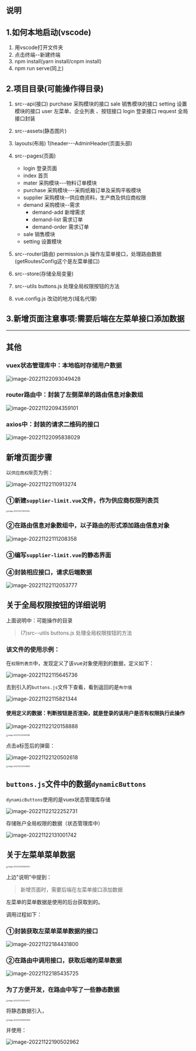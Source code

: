 ## 说明

## 1.如何本地启动(vscode)
1. 用vscode打开文件夹
1. 点击终端--新建终端 
1. npm install(yarn install/cnpm install)
1. npm run serve(同上)

## 2.项目目录(可能操作得目录)

1. src--api(接口)
       purchase    采购模块的接口
       sale             销售模块的接口
       setting        设置模块的接口
       user             左菜单、企业列表  、按钮接口
       login            登录接口
       request       全局接口封装

2. src--assets(静态图片)

3. layouts(布局)
        1)header---AdminHeader(页面头部)

4. src--pages(页面)
	- login               登录页面
	- index              首页
	- mater             采购模块---物料订单模块
	- purchase       采购模块---采购纸箱订单及采购平板模块
	- supplier         采购模块--供应商资料，生产商及供应商权限
	- demand         采购模块--需求
		- demand-add          新增需求
		- demand-list            需求订单
		- demand-order       需求订单
	- sale                 销售模块
	- setting            设置模块

5. src--router(路由)
        permission.js  操作左菜单接口，处理路由数据(getRoutesConfig这个是左菜单接口)

6. src--store(存储全局变量)

7. src--utils
        buttons.js 处理全局权限按钮的方法

8. vue.config.js 改动的地方(域名代理)

## 3.新增页面注意事项:需要后端在左菜单接口添加数据





---
## 其他
### vuex状态管理库中：本地临时存储用户数据

![image-20221122093049428](说明.assets/image-20221122093049428.png)





### router路由中：封装了左侧菜单的路由信息对象数组

![image-20221122094359101](说明.assets/image-20221122094359101.png)





### axios中：封装的请求二维码的接口

![image-20221122095838029](说明.assets/image-20221122095838029.png)





## 新增页面步骤

以`供应商权限`页为例：

![image-20221122110913274](说明.assets/image-20221122110913274.png)



### ①新建`supplier-limit.vue`文件，作为供应商权限列表页

<img src="说明.assets/image-20221122111440028.png" alt="image-20221122111440028" style="zoom: 33%;" />



### ②在路由信息对象数组中，以子路由的形式添加路由信息对象

![image-20221122111208358](说明.assets/image-20221122111208358.png)



### ③编写`supplier-limit.vue`的静态界面

### ④封装相应接口，请求后端数据

![image-20221122112053777](说明.assets/image-20221122112053777.png)



## 关于全局权限按钮的详细说明

上面说明中：可能操作的目录
>    (7)src--utils
>         buttons.js 处理全局权限按钮的方法

### 该文件的使用示例：

在`权限列表页`中，发现定义了该vue对象使用到的数据，定义如下：

![image-20221122115645736](说明.assets/image-20221122115645736.png)



去到引入的`buttons.js`文件下查看，看到返回的是`布尔值`

![image-20221122115821344](说明.assets/image-20221122115821344.png)



#### 使用定义的数据：判断按钮是否渲染，就是登录的该用户是否有权限执行此操作

![image-20221122120158888](说明.assets/image-20221122120158888.png)

<img src="说明.assets/image-20221122120419398.png" alt="image-20221122120419398" style="zoom:33%;" />

点击a标签后的弹窗：

![image-20221122120502618](说明.assets/image-20221122120502618.png)

<img src="说明.assets/image-20221122120536665.png" alt="image-20221122120536665" style="zoom:33%;" />

## `buttons.js`文件中的数据`dynamicButtons`

`dynamicButtons`使用的是vuex状态管理库存储

![image-20221122122252731](说明.assets/image-20221122122252731.png)



存储账户全局权限的数据（状态管理库中）

![image-20221122131001742](说明.assets/image-20221122131001742.png)

## 关于左菜单菜单数据

<img src="说明.assets/image-20221122183615403.png" alt="image-20221122183615403" style="zoom:33%;" />

上边"说明"中提到：

> 新增页面时，需要后端在左菜单接口添加数据

左菜单的菜单数据是使用的后台获取到的。

调用过程如下：

### ①封装获取左菜单菜单数据的接口

![image-20221122184431800](说明.assets/image-20221122184431800.png) 

### ②在路由中调用接口，获取后端的菜单数据

![image-20221122185435725](说明.assets/image-20221122185435725.png)

### 为了方便开发，在路由中写了一些静态数据

<img src="说明.assets/image-20221122190224413.png" alt="image-20221122190224413" style="zoom: 33%;" />

将静态数据引入，

<img src="说明.assets/image-20221122190420658.png" alt="image-20221122190420658" style="zoom: 33%;" />

并使用：

![image-20221122190502962](说明.assets/image-20221122190502962.png)
